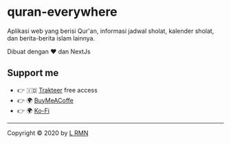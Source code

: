# quran-everywhere

Aplikasi web yang berisi Qur'an, informasi jadwal sholat, kalender sholat, dan berita-berita islam lainnya.

Dibuat dengan ❤ dan NextJs

## Support me

- 👉 🇮🇩 [Trakteer](https://trakteer.id/lrmn) free access
- 👉 🌍 [BuyMeACoffe](https://www.buymeacoffee.com/lrmn)
- 👉 🌍 [Ko-Fi](https://ko-fi.com/lrmn7)

---

Copyright © 2020 by [L RMN](https://is-a.fun/)
